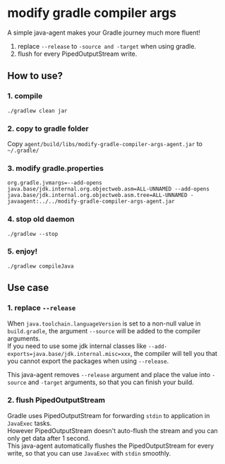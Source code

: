 # modify gradle compiler args

A simple java-agent makes your Gradle journey much more fluent!

1. replace `--release` to `-source and -target` when using gradle.
2. flush for every PipedOutputStream write.

## How to use?

### 1. compile

`./gradlew clean jar`

### 2. copy to gradle folder

Copy `agent/build/libs/modify-gradle-compiler-args-agent.jar` to `~/.gradle/`

### 3. modify gradle.properties

```
org.gradle.jvmargs=--add-opens java.base/jdk.internal.org.objectweb.asm=ALL-UNNAMED --add-opens java.base/jdk.internal.org.objectweb.asm.tree=ALL-UNNAMED -javaagent:../../modify-gradle-compiler-args-agent.jar
```

### 4. stop old daemon

`./gradlew --stop`

### 5. enjoy!

`./gradlew compileJava`

## Use case

### 1. replace `--release`

When `java.toolchain.languageVersion` is set to a non-null value in `build.gradle`, the argument `--source` will be added to the compiler arguments.  
If you need to use some jdk internal classes like `--add-exports=java.base/jdk.internal.misc=xxx`, the compiler will tell you that you cannot export the packages when using `--release`.

This java-agent removes `--release` argument and place the value into `-source` and `-target` arguments, so that you can finish your build.

### 2. flush PipedOutputStream

Gradle uses PipedOutputStream for forwarding `stdin` to application in `JavaExec` tasks.  
However PipedOutputStream doesn't auto-flush the stream and you can only get data after 1 second.  
This java-agent automatically flushes the PipedOutputStream for every write, so that you can use `JavaExec` with `stdin` smoothly.
